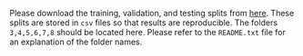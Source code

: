 Please download the training, validation, and testing splits from [here](https://drive.google.com/file/d/1DciFsamCsnNrrKrk91Sh187qJ2zVGVa2/view?usp=sharing). These splits are stored in `csv` files so that results are reproducible. The folders `3,4,5,6,7,8` should be located here. Please refer to the `README.txt` file for an explanation of the folder names.
